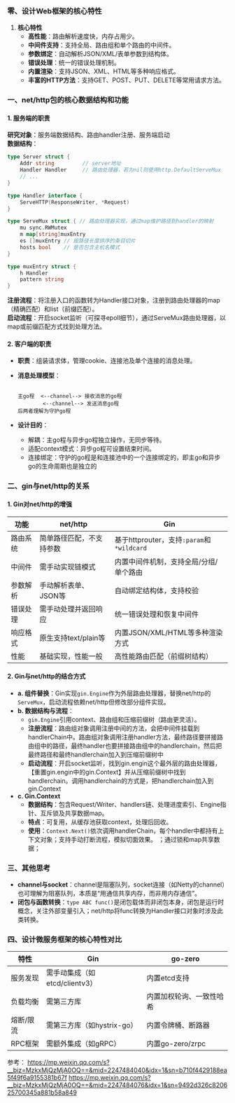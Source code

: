 ### 零、设计Web框架的核心特性  
1. **核心特性**  
   - **高性能**：路由解析速度快，内存占用少。  
   - **中间件支持**：支持全局、路由组和单个路由的中间件。  
   - **参数绑定**：自动解析JSON/XML/表单参数到结构体。  
   - **错误处理**：统一的错误处理机制。  
   - **内置渲染**：支持JSON、XML、HTML等多种响应格式。  
   - **丰富的HTTP方法**：支持GET、POST、PUT、DELETE等常用请求方法。  


### 一、net/http包的核心数据结构和功能  
#### 1. 服务端的职责  
**研究对象**：服务端数据结构、路由handler注册、服务端启动  
**数据结构**：  
```go
type Server struct {
    Addr string         // server地址
    Handler Handler     // 路由处理器，若为nil则使用http.DefaultServeMux
    // ...
}

type Handler interface {
    ServeHTTP(ResponseWriter, *Request)
}

type ServeMux struct { // 路由处理器实现，通过map维护路径到handler的映射
    mu sync.RWMutex
    m map[string]muxEntry
    es []muxEntry // 按路径长度排序的条目切片
    hosts bool    // 是否包含主机名模式
}

type muxEntry struct {
    h Handler
    pattern string 
}
```  
**注册流程**：将注册入口的函数转为Handler接口对象，注册到路由处理器的map（精确匹配）和list（前缀匹配）。  
**启动流程**：开启socket监听（可探寻epoll细节），通过ServeMux路由处理器，以map或前缀匹配方式找到处理方法。  

#### 2. 客户端的职责  
- **职责**：组装请求体，管理cookie、连接池及单个连接的消息处理。  
- **消息处理模型**：
  ```  

  主go程  <--channel--> 接收消息的go程 
          <--channel--> 发送消息go程
  后两者理解为守护go程
  
  ```  
 
- **设计目的**：  
  - 解耦：主go程与异步go程独立操作，无同步等待。  
  - 适配context模式：异步go程可设置结束时间。  
  - 连接绑定：守护的go程是和连接池中的一个连接绑定的，即主go和异步go的生命周期也是独立的


### 二、gin与net/http的关系  
#### 1. Gin对net/http的增强  
| 功能         | net/http                | Gin                          |  
|--------------|-------------------------|------------------------------|  
| 路由系统     | 简单路径匹配，不支持参数 | 基于httprouter，支持`:param`和`*wildcard` |  
| 中间件       | 需手动实现链模式        | 内置中间件机制，支持全局/分组/单个路由 |  
| 参数解析     | 手动解析表单、JSON等    | 自动绑定结构体，支持校验       |  
| 错误处理     | 需手动处理并返回响应    | 统一错误处理和恢复中间件       |  
| 响应格式     | 原生支持text/plain等    | 内置JSON/XML/HTML等多种渲染方式 |  
| 性能         | 基础实现，性能一般      | 高性能路由匹配（前缀树结构）   |  

#### 2. Gin与net/http的结合方式  
- **a. 组件替换**：Gin实现`gin.Engine`作为外层路由处理器，替换net/http的`ServeMux`，启动流程依赖net/http但修改部分组件实现。  
- **b. 数据结构与流程**：  
  - `gin.Engine`引用context、路由组和压缩前缀树（路由更灵活）。  
  - **注册流程**：路由组对象调用注册中间的方法，会把中间件挂载到handlerChain中。路由组对象调用注册handler方法，最终路径要拼接路由组中的路径，最终handler也要拼接路由组中的handlerchain，然后把最终路径和最终handlerchain加入到压缩前缀树中
  - **启动流程**：开启socket监听，找到gin.engin这个最外层的路由处理器，【重置gin.engin中的gin.Context】并从压缩前缀树中找到 handlerchain。调用handlerchain的方式是，把handlerchain加入到gin.Context
- **c. Gin.Context**  
  - **数据结构**：包含Request/Writer、handlers链、处理进度索引、Engine指针、互斥锁及共享数据map。  
  - **特点**：可复用，从缓存池获取context，处理后回收。  
  - **使用**：`Context.Next()`依次调用handlerChain，每个handler中都持有上下文对象；支持手动打断流程，模拟切面效果。  ；通过锁和map共享数据；


### 三、其他思考  
- **channel与socket**：channel是阻塞队列，socket连接（如Netty的channel）也可理解为阻塞队列，本质是“用通信共享内存，而非用内存通信”。  
- **闭包与函数转换**：`type ABC func()`是闭包载体而非闭包本身，闭包是运行时概念，关注外部变量引入；net/http将func转换为Handler接口对象时涉及此类转换。  


### 四、设计微服务框架的核心特性对比  
| 特性       | Gin                     | go-zero                  |  
|------------|-------------------------|--------------------------|  
| 服务发现   | 需手动集成（如etcd/clientv3） | 内置etcd支持             |  
| 负载均衡   | 需第三方库              | 内置加权轮询、一致性哈希 |  
| 熔断/限流  | 需第三方库（如hystrix-go） | 内置令牌桶、断路器       |  
| RPC框架    | 需额外集成（如gRPC）     | 内置go-zero/zrpc         |


参考：
https://mp.weixin.qq.com/s?__biz=MzkxMjQzMjA0OQ==&mid=2247484040&idx=1&sn=b710f4429188ea5f49f6a9155381b67f
https://mp.weixin.qq.com/s?__biz=MzkxMjQzMjA0OQ==&mid=2247484076&idx=1&sn=9492d326c820625700345a881b58a849
